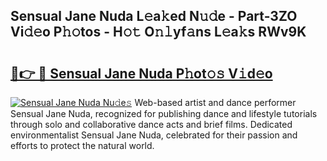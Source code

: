 ## Sensual Jane Nuda L𝚎a𝚔ed N𝚞𝚍e - Part-3ZO Vi𝚍𝚎o P𝚑𝚘tos - H𝚘𝚝 O𝚗𝚕yf𝚊ns L𝚎a𝚔s RWv9K

# <h2><a href="http://kf0xmgw.oniu.top/?m=Sensual+Jane+Nuda">🔗👉 🔴 Sensual Jane Nuda P𝚑ot𝚘𝚜 V𝚒d𝚎o</a></h2>

[![Sensual Jane Nuda Nu𝚍e𝚜](https://i.imgur.com/0qMVB7G.gif)](http://kf0xmgw.oniu.top/?m=Sensual+Jane+Nuda)
Web-based artist and dance performer Sensual Jane Nuda, recognized for publishing dance and lifestyle tutorials through solo and collaborative dance acts and brief films. Dedicated environmentalist Sensual Jane Nuda, celebrated for their passion and efforts to protect the natural world.  
